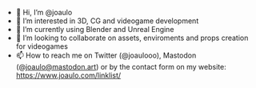 - 👋 Hi, I’m @joaulo
- 👀 I’m interested in 3D, CG and videogame development
- 🌱 I’m currently using Blender and Unreal Engine
- 💞️ I’m looking to collaborate on assets, enviroments and props creation for videogames
- 📫 How to reach me on Twitter (@joaulooo), Mastodon (@joaulo@mastodon.art) or by the contact form on my website: https://www.joaulo.com/linklist/

<!---
joaulo/joaulo is a ✨ special ✨ repository because its `README.md` (this file) appears on your GitHub profile.
You can click the Preview link to take a look at your changes.
--->
